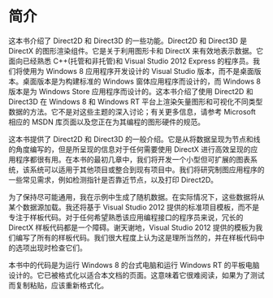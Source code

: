 # 简介

这本书介绍了 Direct2D 和 Direct3D 的一些功能。Direct2D 和 Direct3D 是 DirectX 的图形渲染组件。它是关于利用图形卡和 DirectX 来有效地表示数据。它面向已经熟悉 C++(托管和非托管)和 Visual Studio 2012 Express 的程序员。我们将使用为 Windows 8 应用程序开发设计的 Visual Studio 版本，而不是桌面版本。桌面版本是为构建标准的 Windows 窗体应用程序而设计的，而 Windows 8 版本是为 Windows Store 应用程序而设计的。这本书介绍了使用 Direct2D 和 Direct3D 在 Windows 8 和 Windows RT 平台上渲染矢量图形和可视化不同类型数据的方法。它不是对这些主题的深入讨论；有关更多信息，请参考 Microsoft 相应的 MSDN 库页面以及您正在为其编程的图形硬件的规范。

这本书提供了 Direct2D 和 Direct3D 的一般介绍。它是从将数据呈现为节点和线的角度编写的，但是所呈现的信息对于任何需要使用 DirectX 进行高效呈现的应用程序都很有用。在本书的最初几章中，我们将开发一个小型但可扩展的图表系统，该系统可以适用于其他项目或整合到现有项目中。我们将研究制图应用程序的一些常见需求，例如检测指针是否靠近节点，以及打印 Direct2D。

为了保持尽可能通用，我在示例中生成了随机数据。在实际情况下，这些数据将从某个数据源加载。我还将基于 Visual Studio 2012 提供的标准项目模板，而不是专注于样板代码。对于任何希望熟悉该应用编程接口的程序员来说，冗长的 DirectX 样板代码都是一个障碍。谢天谢地，Visual Studio 2012 提供的模板为我们编写了所有的样板代码。我们很大程度上认为这是理所当然的，并在样板代码中的选项出现时检查它们。

本书中的代码是为运行 Windows 8 的台式电脑和运行 Windows RT 的平板电脑设计的。它已被格式化以适合本文档的页面。这意味着它很难阅读，如果为了测试而复制粘贴，应该重新格式化。